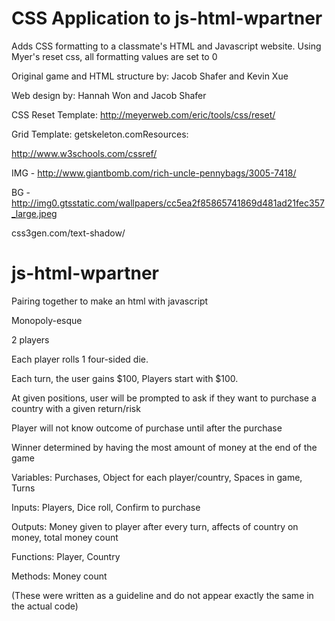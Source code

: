 CSS Application to js-html-wpartner
================

Adds CSS formatting to a classmate's HTML and Javascript website. Using Myer's reset css, all formatting values are set to 0

Original game and HTML structure by: Jacob Shafer and Kevin Xue

Web design by: Hannah Won and Jacob Shafer

CSS Reset Template: http://meyerweb.com/eric/tools/css/reset/

Grid Template: getskeleton.comResources:

http://www.w3schools.com/cssref/

IMG - http://www.giantbomb.com/rich-uncle-pennybags/3005-7418/

BG - http://img0.gtsstatic.com/wallpapers/cc5ea2f85865741869d481ad21fec357_large.jpeg

css3gen.com/text-shadow/


js-html-wpartner
================

Pairing together to make an html with javascript

Monopoly-esque

2 players

Each player rolls 1 four-sided die.

Each turn, the user gains $100, Players start with $100.

At given positions, user will be prompted to ask if they want to purchase a country with a given return/risk

Player will not know outcome of purchase until after the purchase

Winner determined by having the most amount of money at the end of the game

Variables: Purchases, Object for each player/country, Spaces in game, Turns

Inputs: Players, Dice roll, Confirm to purchase

Outputs: Money given to player after every turn, affects of country on money, total money count

Functions: Player, Country

Methods: Money count

(These were written as a guideline and do not appear exactly the same in the actual code)






